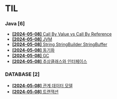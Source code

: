 # TIL
 
### Java [6]
- [**[2024-05-08]**  Call By Value vs Call By Reference](https://github.com/A-lass/TIL/blob/main/Java/Call_By_Value_vs_Call_By_Reference.md)
- [**[2024-05-08]**  JVM](https://github.com/A-lass/TIL/blob/main/Java/JVM.md)
- [**[2024-05-08]**  String StringBuilder StringBuffer](https://github.com/A-lass/TIL/blob/main/Java/String_StringBuilder_StringBuffer.md)
- [**[2024-05-08]**  동기화](https://github.com/A-lass/TIL/blob/main/Java/동기화.md)
- [**[2024-05-08]**  GC](https://github.com/A-lass/TIL/blob/main/Java/GC.md)
- [**[2024-05-08]**  추상클래스와 인터페이스](https://github.com/A-lass/TIL/blob/main/Java/추상클래스와_인터페이스.md)
### DATABASE [2]
- [**[2024-05-08]**  관계 데이터 모델](https://github.com/A-lass/TIL/blob/main/DATABASE/관계_데이터_모델.md)
- [**[2024-05-08]**  트랜잭션](https://github.com/A-lass/TIL/blob/main/DATABASE/트랜잭션.md)
